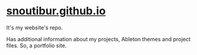 # [snoutibur.github.io](snoutibur.github.io)
It's my website's repo.

Has additional information about my projects, Ableton themes and project files. So, a portfolio site.
